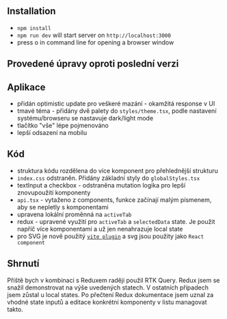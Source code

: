 Installation
-----------------
- `npm install`
- `npm run dev` will start server on `http://localhost:3000`
- press o in command line for opening a browser window


Provedené úpravy oproti poslední verzi
-----------------
Aplikace
-------
- přidán optimistic update pro veškeré mazání - okamžitá response v UI
- tmavé téma - přidány dvě palety do `styles/theme.tsx`, podle nastavení systému/browseru se nastavuje dark/light mode
- tlačítko "vše" lépe pojmenováno
- lepší odsazení na mobilu

Kód
----
- struktura kódu rozdělena do více komponent pro přehlednější strukturu
- `index.css` odstraněn. Přidány základní styly do `globalStyles.tsx`
- textInput a checkbox -  odstraněna mutation logika pro lepší znovupoužití komponenty
- `api.tsx` - vytaženo z components, funkce začínají malým písmenem, aby se nepletly s komponentami
- upravena lokální proměnná na `activeTab`
- redux - upravené využití pro `activeTab` a `selectedData` state. Je použit napříč více komponentami a už jen nenahrazuje local state
- pro SVG je nově použitý [`vite plugin`](https://www.npmjs.com/package/vite-plugin-svgr) a svg jsou použity jako `React component`

Shrnutí
---
Příště bych v kombinaci s Reduxem raději použil RTK Query.
Redux jsem se snažil demonstrovat na výše uvedených statech. V ostatních případech jsem zůstal u local states. Po přečtení Redux dokumentace jsem uznal za vhodné state inputů a editace konkrétní komponenty v listu managovat takto.
